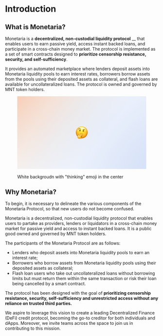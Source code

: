 # Introduction

## What is Monetaria?

Monetaria is a **decentralized, non-custodial liquidity protocol** __ that enables users to earn passive yield, access instant backed loans, and participate in a cross-chain money market. The protocol is implemented as a set of smart contracts designed to **prioritize censorship resistance, security, and self-sufficiency**.&#x20;

It provides an automated marketplace where lenders deposit assets into Monetaria liquidity pools to earn interest rates, borrowers borrow assets from the pools using their deposited assets as collateral, and flash loans are available for uncollateralized loans. The protocol is owned and governed by MNT token holders.

<figure><img src=".gitbook/assets/TV - 1.png" alt=""><figcaption><p>White backgroudn with "thinking" emoji in the center</p></figcaption></figure>

## Why Monetaria?

To begin, it is necessary to delineate the various components of the Monetaria Protocol, so that new users do not become confused.&#x20;

Monetaria is a decentralized, non-custodial liquidity protocol that enables users to partake as providers, lenders or liquidators in a cross-chain money market for passive yield and access to instant backed loans. It is a public good owned and governed by MNT token holders.&#x20;

The participants of the Monetaria Protocol are as follows:&#x20;

* Lenders who deposit assets into Monetaria liquidity pools to earn an interest rate;&#x20;
* Borrowers who borrow assets from Monetaria liquidity pools using their deposited assets as collateral;&#x20;
* Flash loan users who take out uncollateralized loans without borrowing limits but must return them within the same transaction or risk their loan being cancelled by a smart contract.&#x20;

The protocol has been designed with the goal of **prioritizing censorship resistance, security, self-sufficiency and unrestricted access without any reliance on trusted third parties.**&#x20;

We aspire to leverage this vision to create a leading Decentralized Finance (DeFi) credit protocol, becoming the go-to creditor for both individuals and dApps. Moreover, we invite teams across the space to join us in contributing to this mission.
